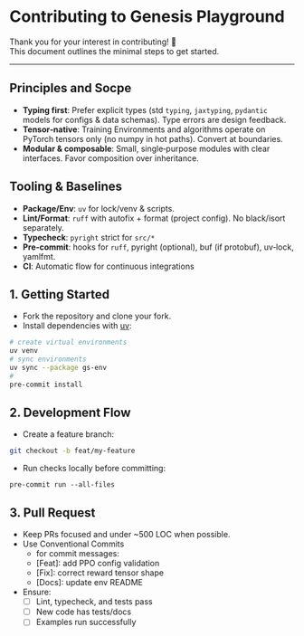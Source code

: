 # Contributing to Genesis Playground

Thank you for your interest in contributing! 🎉  
This document outlines the minimal steps to get started.

---

## Principles and Socpe

- **Typing first**: Prefer explicit types (std `typing`, `jaxtyping`, `pydantic` models for configs & data schemas). Type errors are design feedback.
- **Tensor‑native**:  Training Environments and algorithms operate on PyTorch tensors only (no numpy in hot paths). Convert at boundaries.
- **Modular & composable**: Small, single‑purpose modules with clear interfaces. Favor composition over inheritance.

## Tooling & Baselines

- **Package/Env**: `uv` for lock/venv & scripts. 
- **Lint/Format**: `ruff` with autofix + format (project config). No black/isort separately.
- **Typecheck**: `pyright` strict for `src/*`
- **Pre‑commit**: hooks for `ruff`, pyright (optional), buf (if protobuf), uv‑lock, yamlfmt.
- **CI**: Automatic flow for continuous integrations

## 1. Getting Started 

- Fork the repository and clone your fork.
- Install dependencies with [uv](https://github.com/astral-sh/uv):

```bash
# create virtual environments
uv venv
# sync environments
uv sync --package gs-env
# 
pre-commit install
```

## 2. Development Flow

- Create a feature branch:

```bash
git checkout -b feat/my-feature
```

- Run checks locally before committing:

```
pre-commit run --all-files
```

## 3. Pull Request

- Keep PRs focused and under ~500 LOC when possible.
- Use Conventional Commits
  - for commit messages:
  - [Feat]: add PPO config validation
  - [Fix]: correct reward tensor shape
  - [Docs]: update env README
- Ensure:
  - [ ] Lint, typecheck, and tests pass
  - [ ] New code has tests/docs
  - [ ] Examples run successfully
